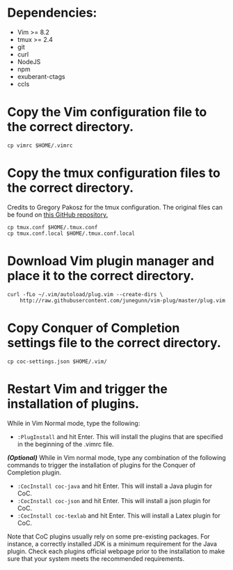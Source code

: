 # Dependencies:
* Vim >= 8.2
* tmux >= 2.4
* git
* curl
* NodeJS
* npm
* exuberant-ctags
* ccls

# Copy the Vim configuration file to the correct directory.
```
cp vimrc $HOME/.vimrc
```

# Copy the tmux configuration files to the correct directory.
Credits to Gregory Pakosz for the tmux configuration.
The original files can be found on
[this GitHub repository.](https://github.com/gpakosz/.tmux)
```
cp tmux.conf $HOME/.tmux.conf
cp tmux.conf.local $HOME/.tmux.conf.local
```

# Download Vim plugin manager and place it to the correct directory.
```
curl -fLo ~/.vim/autoload/plug.vim --create-dirs \
	http://raw.githubusercontent.com/junegunn/vim-plug/master/plug.vim
```

# Copy Conquer of Completion settings file to the correct directory.
```
cp coc-settings.json $HOME/.vim/
```

# Restart Vim and trigger the installation of plugins.
While in Vim Normal mode, type the following:
* ```:PlugInstall``` and hit Enter.
This will install the plugins that are specified in the beginning of the .vimrc
file.

***(Optional)*** While in Vim normal mode, type any combination of the following
commands to trigger the installation of plugins for the Conquer of Completion
plugin.
* ```:CocInstall coc-java``` and hit Enter.
This will install a Java plugin for CoC.
* ```:CocInstall coc-json``` and hit Enter.
This will install a json plugin for CoC.
* ```:CocInstall coc-texlab``` and hit Enter.
This will install a Latex plugin for CoC.

Note that CoC plugins usually rely on some pre-existing packages.
For instance, a correctly installed JDK is a minimum requirement for the Java
plugin.
Check each plugins official webpage prior to the installation to make sure that
your system meets the recommended requirements.
